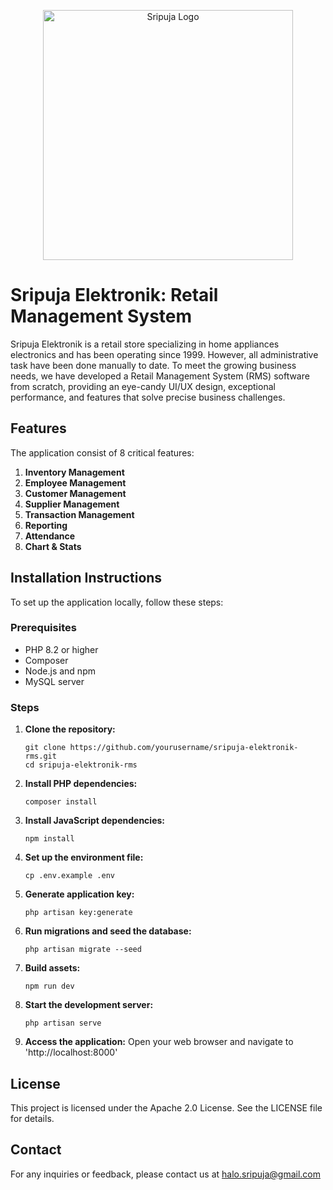 <p align="center"><img src="https://raw.githubusercontent.com/bryanfks-dev/Sripuja-Elektronik-RMS/master/public/images/logo_dark.svg" width="400" alt="Sripuja Logo"></p>

# Sripuja Elektronik: Retail Management System

Sripuja Elektronik is a retail store specializing in home appliances electronics and has been operating since 1999. However, all administrative task have been done manually to date. To meet the growing business needs, we have developed a Retail Management System (RMS) software from scratch, providing an eye-candy UI/UX design, exceptional performance, and features that solve precise business challenges.

## Features

The application consist of 8 critical features:
1. **Inventory Management**
2. **Employee Management**
3. **Customer Management**
4. **Supplier Management**
5. **Transaction Management**
6. **Reporting**
7. **Attendance**
8. **Chart & Stats**

## Installation Instructions

To set up the application locally, follow these steps:

### Prerequisites
- PHP 8.2 or higher
- Composer
- Node.js and npm
- MySQL server

### Steps

1. **Clone the repository:**
   ```
   git clone https://github.com/yourusername/sripuja-elektronik-rms.git
   cd sripuja-elektronik-rms
   ```

2. **Install PHP dependencies:**
    ```
    composer install
    ```

3. **Install JavaScript dependencies:**
    ```
    npm install
    ```

4. **Set up the environment file:**
    ```
    cp .env.example .env
    ```

5. **Generate application key:**
    ```
    php artisan key:generate
    ```

6. **Run migrations and seed the database:**
    ```
    php artisan migrate --seed
    ```

7. **Build assets:**
    ```
    npm run dev
    ```

8. **Start the development server:**
    ```
    php artisan serve
    ```
9. **Access the application:**
Open your web browser and navigate to 'http://localhost:8000'

## License
This project is licensed under the Apache 2.0 License. See the LICENSE file for details.

## Contact
For any inquiries or feedback, please contact us at halo.sripuja@gmail.com
